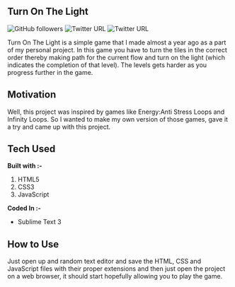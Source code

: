 ## Turn On The Light

![GitHub followers](https://img.shields.io/github/followers/Aditya-Ramachandran?label=Follow&style=social)
![Twitter URL](https://img.shields.io/twitter/url?label=Let%27s%20Connect&logo=Linkedin&url=https%3A%2F%2Fwww.linkedin.com%2Fin%2Faditya-r-0494441b0%2F)
![Twitter URL](https://img.shields.io/twitter/url?label=Blog%21&logo=Wordpress&url=https%3A%2F%2Fobnoxiousblueshift.wordpress.com%2F)

Turn On The Light is a simple game that I made almost a year ago as a part of my personal project. In this game you have to turn the tiles in the correct order thereby making path for the current flow and turn on the light (which indicates the completion of that level). The levels gets harder as you progress further in the game. 


## Motivation

Well, this project was inspired by games like Energy:Anti Stress Loops and Infinity Loops. So I wanted to make my own version of those  games, gave it a try and came up with this project.


## Tech Used

 **Built with :-**
   1. HTML5
   2. CSS3
   3. JavaScript
 
 **Coded In :-**
   - Sublime Text 3
   
 
## How to Use

Just open up and random text editor and save the HTML, CSS and JavaScript files with their proper extensions and then just open the project on a web browser, it should start hopefully allowing you to play the game.




